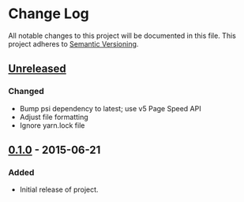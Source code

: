 # Change Log

All notable changes to this project will be documented in this file.
This project adheres to [Semantic Versioning](http://semver.org/).

## [Unreleased][unreleased]

### Changed

- Bump psi dependency to latest; use v5 Page Speed API
- Adjust file formatting
- Ignore yarn.lock file

## [0.1.0] - 2015-06-21

### Added

- Initial release of project.

[unreleased]: https://github.com/CoffeeAndCode/pagespeed-for-slackers/compare/v0.1.0...HEAD
[0.1.0]: https://github.com/CoffeeAndCode/pagespeed-for-slackers/releases/tag/v0.1.0
